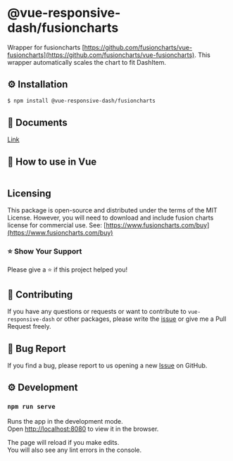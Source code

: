 # @vue-responsive-dash/fusioncharts

Wrapper for fusioncharts [https://github.com/fusioncharts/vue-fusioncharts](https://github.com/fusioncharts/vue-fusioncharts).
This wrapper automatically scales the chart to fit DashItem. 

## ⚙️ Installation
```sh
$ npm install @vue-responsive-dash/fusioncharts
```

## 📄 Documents
[Link](https://vue-responsive-dash.netlify.com/)

## 🚀 How to use in Vue

```vue

```

## Licensing
This package is open-source and distributed under the terms of the MIT License. However, you will need to download and include fusion charts license for commercial use. See: [https://www.fusioncharts.com/buy](https://www.fusioncharts.com/buy)

### ⭐️ Show Your Support
Please give a ⭐️ if this project helped you!


## 👏 Contributing

If you have any questions or requests or want to contribute to `vue-responsive-dash` or other packages, please write the [issue](https://github.com/bensladden/vue-responsive-dash/issues) or give me a Pull Request freely.

## 🐞 Bug Report

If you find a bug, please report to us opening a new [Issue](https://github.com/bensladden/vue-responsive-dash/issues) on GitHub.

## ⚙️ Development
### `npm run serve`

Runs the app in the development mode.<br>
Open [http://localhost:8080](http://localhost:8080) to view it in the browser.

The page will reload if you make edits.<br>
You will also see any lint errors in the console.